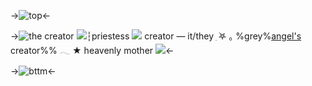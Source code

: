 ->![top](https://i.postimg.cc/bYTtBs54/IMG-2309.jpg)<-

->![the creator](https://i.postimg.cc/C1BS05Hj/the-creator.gif)
![](https://i.postimg.cc/6pFN0tNq/IMG-2696.gif)┆priestess ![](https://i.postimg.cc/xC3DnmNN/IMG-2693.gif) creator   —  it/they    ִ ࣪𖤐 ｡
%grey%[angel's](https://rentry.co/pinky) creator%% 𓂃 ★ heavenly mother ![](https://i.postimg.cc/PqZnV9t4/IMG-2694.gif)<-

->![bttm](https://i.postimg.cc/289BCgrw/IMG-2310.jpg)<-